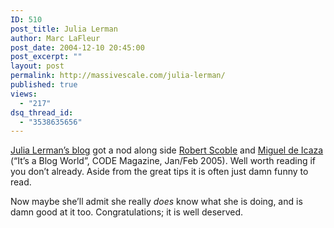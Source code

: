 ```yaml
---
ID: 510
post_title: Julia Lerman
author: Marc LaFleur
post_date: 2004-12-10 20:45:00
post_excerpt: ""
layout: post
permalink: http://massivescale.com/julia-lerman/
published: true
views:
  - "217"
dsq_thread_id:
  - "3538635656"
---
```

<div class="Section1"> <p><a href="http://www.thedatafarm.com/blog/" target="_blank">Julia Lerman&rsquo;s blog</a> got a nod along side <a href="http://scoble.weblogs.com/" target="_blank">Robert Scoble</a> and <a href="http://primates.ximian.com/~miguel/activity-log.php" target="_blank">Miguel de Icaza</a> (&ldquo;It&rsquo;s a Blog World&rdquo;, CODE Magazine, Jan/Feb 2005). Well worth reading if you don&rsquo;t already. Aside from the great tips it is often just damn funny to read.</p> <p>Now maybe she&rsquo;ll admit she really <i><span style='font-style:italic'>does</span></i> know what she is doing, and is damn good at it too. Congratulations; it is well deserved.</p></div>